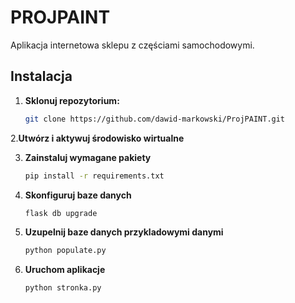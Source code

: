 # PROJPAINT

Aplikacja internetowa sklepu z częściami samochodowymi.


## Instalacja

1. **Sklonuj repozytorium:**
   ```bash
   git clone https://github.com/dawid-markowski/ProjPAINT.git
   
2.**Utwórz i aktywuj środowisko wirtualne**
   
3. **Zainstaluj wymagane pakiety**
    ```bash
    pip install -r requirements.txt
    
4. **Skonfiguruj baze danych**
    ```bash
    flask db upgrade
    
5. **Uzupelnij baze danych przykladowymi danymi**
    ```bash
    python populate.py

6. **Uruchom aplikacje**
    ```bash
    python stronka.py
